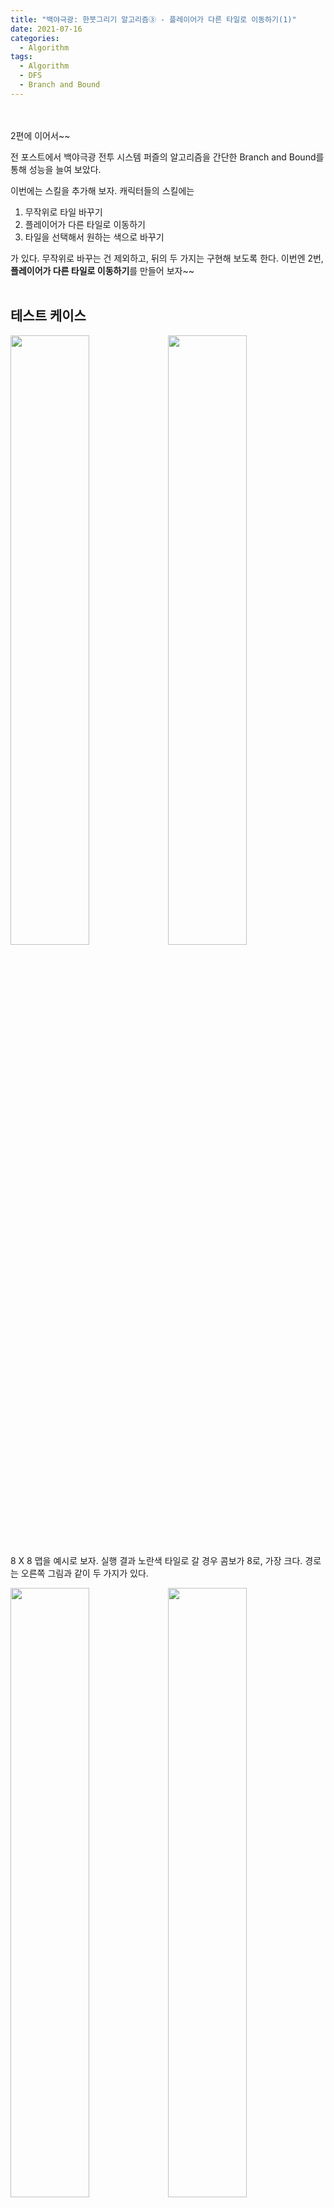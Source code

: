 ```yaml
---
title: "백야극광: 한붓그리기 알고리즘③ - 플레이어가 다른 타일로 이동하기(1)"
date: 2021-07-16
categories:
  - Algorithm
tags:
  - Algorithm
  - DFS
  - Branch and Bound
---
```



<br></br>
2편에 이어서~~

전 포스트에서 백야극광 전투 시스템 퍼즐의 알고리즘을 간단한 Branch and Bound를 통해 성능을 늘여 보았다.

이번에는 스킬을 추가해 보자. 캐릭터들의 스킬에는 
1. 무작위로 타일 바꾸기
2. 플레이어가 다른 타일로 이동하기
3. 타일을 선택해서 원하는 색으로 바꾸기

가 있다. 무작위로 바꾸는 건 제외하고, 뒤의 두 가지는 구현해 보도록 한다.
이번엔 2번, **플레이어가 다른 타일로 이동하기**를 만들어 보자~~
<br></br>

## 테스트 케이스
<img src = "/img/Algorithm/3/1.PNG" width="50%"><img src = "/img/Algorithm/3/2.png" width="50%">  
8 X 8 맵을 예시로 보자. 실행 결과 노란색 타일로 갈 경우 콤보가 8로, 가장 크다. 경로는 오른쪽 그림과 같이 두 가지가 있다.

<img src = "/img/Algorithm/3/3.png" width="50%"><img src = "/img/Algorithm/3/4.png" width="50%">  
그러나 맵을 잘 보면 파란색 타일들이 13개 콤보를 쌓을 수 있게 배치 되었다.

따라서 플레이어가 청록색으로 표시한 곳으로 이동한다면, 맵 내에서의 최대 콤보를 쌓을 수 있게 된다.
<br></br>

## 코드
즉 해야 할 일은 맵에서 다른 가장 긴 콤보가 될 수 있는 타일들을 찾아야 한다.
```cpp
    for(int i = 1; i < N+1; i++){
        for(int j = 1; j < N+1; j++){
            check[i][j] = 1;
            func(i, j, mmap2[i][j], 1);
            check[i][j] = 0;
        }
    }
```
그런데 이렇게 그냥 맵의 모든 타일들을 for문으로 돌려 dfs를 다 시행하면 수행 시간이 낭비다. 또, 연결된 타일들을 이미 검사했는데 또 검사해야 한다.

따라서 맵을 복사해 보조 기억들을 메모할 `mmap2[12][12]`를 추가했다. 여기에 이미 탐색한 타일들을 표시해 둔다.

```cpp
#include <bits/stdc++.h>
#define P tuple<int, int, int>
#define gt(t, a) get<a>(t)
#define mt(a, b, c) make_tuple(a, b, c)

using namespace std;

int N;
char mmap[12][12];
char mmap2[12][12];
int check[12][12];
int checkNum = 1;

int maxCombo; char maxColor;

map<char, int> colors;

set<P> kids;

int moveI[8] = { -1, -1, -1, 0, 1, 1,  1,  0 };
int moveJ[8] = { -1,  0,  1, 1, 1, 0, -1, -1 };
/*
1 2 3
8 O 4
7 6 5
*/

struct cmp{
    bool operator()(P p1, P p2){
        return gt(p1, 2) < gt(p2, 2);
    }
};

struct cmps{
    bool operator()(set< P > s1, set< P > s2){
        return s1.size() < s2.size();
    }
};

void func(int x, int y, char c, int d){
    if( d > maxCombo ){
        maxCombo = d;
        maxColor = c;
    }
    // cout << x << ' ' << y << ' ' << c << ' ' << d << endl;
    for(int i = 0; i < 8; i++){
        int nextX = x + moveI[i];
        int nextY = y + moveJ[i];
        if( check[nextX][nextY] == 0 && mmap[nextX][nextY] == c ){
            check[nextX][nextY] = 1;
            if(mmap2[nextX][nextY] != 'O'){
                mmap2[nextX][nextY] = 'O';
                checkNum++;
            }
            func(nextX, nextY, c, d+1);
            check[nextX][nextY] = 0;
        }
    }
}

void func2(int x, int y, char c, int d){
    // cout << x << ' ' << y << ' ' << c << ' ' << d << endl;
    for(int i = 0; i < 8; i++){
        int nextX = x + moveI[i];
        int nextY = y + moveJ[i];
        if( check[nextX][nextY] == 0 && mmap2[nextX][nextY] == c ){
            check[nextX][nextY] = 1;
            kids.insert(mt(nextX, nextY, c));
            func2(nextX, nextY, c, d+1);
            check[nextX][nextY] = 0;
        }
    }
}

int main(){

    ifstream inp;
	inp.open("2.inp");
    ofstream out;
	out.open("2.out");

	colors.insert(pair<char, int>('R', 0));
	colors.insert(pair<char, int>('G', 0));
	colors.insert(pair<char, int>('B', 0));
	colors.insert(pair<char, int>('Y', 0));
	colors.insert(pair<char, int>('O', 0));

    inp >> N;

    for(int i = 0; i < N+2; i++)
        mmap[i][0] = '\u0000';
    for(int i = 0; i < N+2; i++)
        mmap[0][i] = '\u0000';

    for(int i = 0; i < N+2; i++)
        for(int j = 0; j < N+2; j++)
            check[i][j] = 0;

    int startI, startJ;
    for(int i = 0; i < N; i++){
        string s;
        inp >> s;
        for(int j = 0; j < N; j++){
            mmap[i+1][j+1] = s[j];
            mmap2[i+1][j+1] = s[j];
            colors[s[j]]++;
            if( s[j] == 'O' ){
                startI = i+1;
                startJ = j+1;
            }
        }
    }
    inp.close();

    priority_queue< P, vector<P>, cmp > pq;
    for(int i = 0; i < 8; i++){
        int x = startI + moveI[i];
        int y = startJ + moveJ[i];
        int c = colors[mmap[x][y]];
        P p = P(x, y, c);
        pq.push(p);
    }
    while( pq.size() ){
        cout << "----------------------START" << endl;
        P p = pq.top();
        if( gt(p, 2) >= maxCombo ){
            check[gt(p, 0)][gt(p, 1)] = 1;
            func(gt(p, 0), gt(p, 1), mmap[gt(p, 0)][gt(p, 1)], 1);
            if( mmap2[gt(p, 0)][gt(p, 1)] != 'O' ){
                mmap2[gt(p, 0)][gt(p, 1)] = 'O';
                checkNum++;
            }
        }
        check[gt(p, 0)][gt(p, 1)] = 0;
        pq.pop();
    }

    priority_queue< P, vector< set<P> >, cmps > pqs;
    for(int i = 1; i < N+1; i++){
        for(int j = 1; j < N+1; j++){
            if( mmap2[i][j] != 'O' ){
                check[i][j] = 1;
                kids.insert(mt(i, j, mmap2[i][j]));
                func2(i, j, mmap2[i][j], 1);
                checkNum += kids.size();
                if( kids.size() > maxCombo ) pqs.push(kids);
                for(auto it = kids.begin(); it != kids.end(); it++){
                    P p = *it;
                    mmap2[gt(p, 0)][gt(p, 1)] = 'O';
                }
                kids.clear();
                check[i][j] = 0;
            }
            if( checkNum > N * N - maxCombo ) break;
        }
    }

    while( pqs.size() ){
        set<P> s = pqs.top();
        if( s.size() > maxCombo ){
            for(auto it = s.begin(); it != s.end(); it++){
                P p = *it;
                // cout<<gt(p, 0)<< ' '<<gt(p, 1)<<endl;
            }
        // cout<<endl<<endl;
        pqs.pop();
        }
        else{
            pqs = priority_queue< P, vector< set<P> >, cmps >();
        }
    }

    out << maxColor << ' ' << maxCombo << endl;

    out.close();
}
```
전체 코드다.  
기존의 플레이어의 위치에서 가장 큰 콤보를 찾는 코드는 거의 동일하지만, `func()` 함수에서 이미 탐색한 타일들을 표시하는 코드를 추가했다.  


```cpp
    priority_queue< P, vector< set<P> >, cmps > pqs;
    for(int i = 1; i < N+1; i++){
        for(int j = 1; j < N+1; j++){
            if( mmap2[i][j] != 'O' ){
                check[i][j] = 1;
                kids.insert(mt(i, j, mmap2[i][j]));
                func2(i, j, mmap2[i][j], 1);
                checkNum += kids.size();
                if( kids.size() > maxCombo ) pqs.push(kids);
                for(auto it = kids.begin(); it != kids.end(); it++){
                    P p = *it;
                    mmap2[gt(p, 0)][gt(p, 1)] = 'O';
                }
                kids.clear();
                check[i][j] = 0;
            }
            if( checkNum > N * N - maxCombo ) break;
        }
    }
```
전체 맵에서 현재 최대 콤보보다 큰, 가장 큰 콤보가 될 수 있는 부분들을 찾는 for문이다.

계산 횟수를 줄이기 위해서, `mmap2[][]`에서 이미 방문한 타일이 아닐 경우 dfs를 수행한다.  
`set<P> kids`에 현재 dfs에서 방문한 타일들을 저장한다. 만약 `kids`의 크기가 현재 최대 콤보 보다 크다면 맵에서 새로운 더 큰 콤보를 만들 수 있는 타일들일 수 있으므로 우선순위 큐 `pqs`에 저장한다.  
또, 만약 현재 확인한 타일들의 수가 맵 전체 타일 수에서 현재 최대 콤보를 뺀 것보다 크다면, 아직 확인 안 한 타일들의 총 개수가 현재 최대 콤보보다 더 작으므로 이들을 검사할 필요는 없다. 따라서 for문을 종료한다.

```cpp
struct cmps{
    bool operator()(set< P > s1, set< P > s2){
        return s1.size() < s2.size();
    }
};

    // in main()
    while( pqs.size() ){
        set<P> s = pqs.top();
        if( s.size() > maxCombo ){
            for(auto it = s.begin(); it != s.end(); it++){
                P p = *it;
                // cout<<gt(p, 0)<< ' '<<gt(p, 1)<<endl;
            }
        // cout<<endl<<endl;
        pqs.pop();
        }
        else{
            pqs = priority_queue< P, vector< set<P> >, cmps >();
        }
    }
```
따라서 우선순위 큐 `pqs`에는 맵의 플레이어가 갈 수 없는 곳에서, 최대 콤보를 만들 가능성이 있는 셋들이 크기 순으로 들어가 있다.
<br></br>

### 출력 결과
<center><img src = "/img/Algorithm/4/5.PNG"></center>  
플레이어가 갈 수 있는 8개의 타일들을 모두 탐색하고 난 후의 `mmap2`가 출력된 상태다.

<center><img src = "/img/Algorithm/4/6.PNG"></center>  
아직 탐색되지 않은 타일들의 수가 플레이어가 찾은 최대 콤보의 수보다 작으므로 for문이 종료될 때의 출력이다.

<center><img src = "/img/Algorithm/4/7.PNG"></center>  
플레이어가 찾은 최대 콤보보다 연결된 타일들의 수가 더 큰 set의 출력이다.
<br></br>

---
자~ 이제 맵에서 더 큰 콤보를 쌓을 수 있을 후보들은 찾았다.  
<img src = "/img/Algorithm/3/3.png" width="50%"><img src = "/img/Algorithm/3/4.png" width="50%">  
다시 이 사진들을 보면... 파란색 타일들의 좌표는 다 알았는데, 최대 콤보 수는 아직 알 수 없는 상황이다.  
타일 개수는 13개지만 최대 콤보가 13이라는 보장이 없기 때문이다. 예를 들어 (3, 8)과 같이 연결된 중간에서 시작하면 다른 타일들에 갈 수도 없고...

그래서 플레이어가 이동할 타일, 즉 청록색으로 표시한 타일들을 다 찾아 내려면 set의 타일들에서 다 dfs로 찾아 봐야 하나? 좀 많이 걸리지 않나? 해서 관련 알고리즘을 찾아 보는 중이다.

다음 편에!!!
<br></br>
